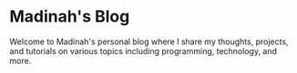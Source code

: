 # Madinah's Blog

Welcome to Madinah's personal blog where I share my thoughts, projects, and tutorials on various topics including programming, technology, and more.
